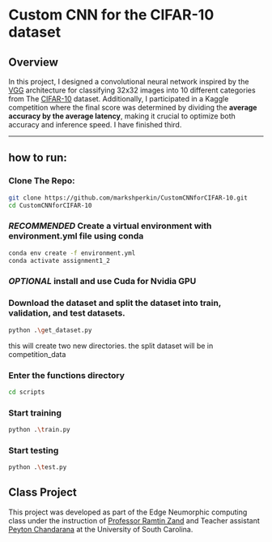 
# Custom CNN for the CIFAR-10 dataset

## Overview
In this project, I designed a convolutional neural network inspired by the [VGG](https://arxiv.org/abs/1409.1556) architecture for classifying 32x32 images into 10 different categories from The [CIFAR-10](https://www.cs.toronto.edu/~kriz/cifar.html) dataset. Additionally, I participated in a Kaggle competition where the final score was determined by dividing the **average accuracy by the average latency**, making it crucial to optimize both accuracy and inference speed. I have finished third.

---
## how to run:
### Clone The Repo:
```bash
git clone https://github.com/markshperkin/CustomCNNforCIFAR-10.git
cd CustomCNNforCIFAR-10
```
### *RECOMMENDED* Create a virtual environment with environment.yml file using conda
```bash
conda env create -f environment.yml
conda activate assignment1_2
```
### *OPTIONAL* install and use Cuda for Nvidia GPU

### Download the dataset and split the dataset into train, validation, and test datasets.
```bash
python .\get_dataset.py
```
this will create two new directories. the split dataset will be in competition_data

### Enter the functions directory
```bash
cd scripts
```

### Start training
```bash
python .\train.py
```

### Start testing
```bash
python .\test.py
```

## Class Project

This project was developed as part of the Edge Neumorphic computing class under the instruction of [Professor Ramtin Zand](https://sc.edu/study/colleges_schools/engineering_and_computing/faculty-staff/zand.php) and Teacher assistant [Peyton Chandarana](https://www.peytonsc.com/) at the University of South Carolina.


